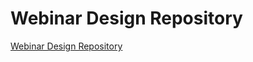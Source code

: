 # Webinar Design Repository

[Webinar Design Repository](https://github.com/saicharith2012/webinar-design/tree/master)